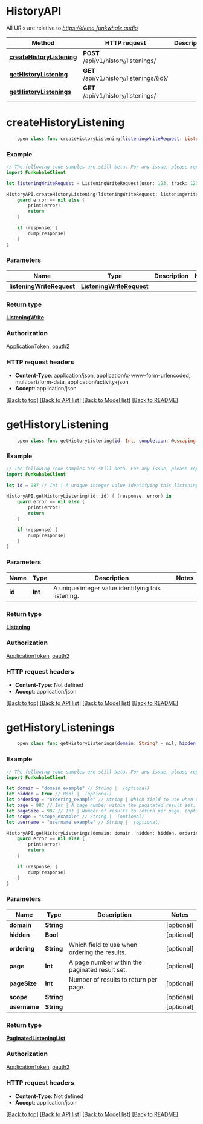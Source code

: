 # HistoryAPI

All URIs are relative to *https://demo.funkwhale.audio*

Method | HTTP request | Description
------------- | ------------- | -------------
[**createHistoryListening**](HistoryAPI.md#createhistorylistening) | **POST** /api/v1/history/listenings/ | 
[**getHistoryListening**](HistoryAPI.md#gethistorylistening) | **GET** /api/v1/history/listenings/{id}/ | 
[**getHistoryListenings**](HistoryAPI.md#gethistorylistenings) | **GET** /api/v1/history/listenings/ | 


# **createHistoryListening**
```swift
    open class func createHistoryListening(listeningWriteRequest: ListeningWriteRequest, completion: @escaping (_ data: ListeningWrite?, _ error: Error?) -> Void)
```



### Example
```swift
// The following code samples are still beta. For any issue, please report via http://github.com/OpenAPITools/openapi-generator/issues/new
import FunkwhaleClient

let listeningWriteRequest = ListeningWriteRequest(user: 123, track: 123, creationDate: Date()) // ListeningWriteRequest | 

HistoryAPI.createHistoryListening(listeningWriteRequest: listeningWriteRequest) { (response, error) in
    guard error == nil else {
        print(error)
        return
    }

    if (response) {
        dump(response)
    }
}
```

### Parameters

Name | Type | Description  | Notes
------------- | ------------- | ------------- | -------------
 **listeningWriteRequest** | [**ListeningWriteRequest**](ListeningWriteRequest.md) |  | 

### Return type

[**ListeningWrite**](ListeningWrite.md)

### Authorization

[ApplicationToken](../README.md#ApplicationToken), [oauth2](../README.md#oauth2)

### HTTP request headers

 - **Content-Type**: application/json, application/x-www-form-urlencoded, multipart/form-data, application/activity+json
 - **Accept**: application/json

[[Back to top]](#) [[Back to API list]](../README.md#documentation-for-api-endpoints) [[Back to Model list]](../README.md#documentation-for-models) [[Back to README]](../README.md)

# **getHistoryListening**
```swift
    open class func getHistoryListening(id: Int, completion: @escaping (_ data: Listening?, _ error: Error?) -> Void)
```



### Example
```swift
// The following code samples are still beta. For any issue, please report via http://github.com/OpenAPITools/openapi-generator/issues/new
import FunkwhaleClient

let id = 987 // Int | A unique integer value identifying this listening.

HistoryAPI.getHistoryListening(id: id) { (response, error) in
    guard error == nil else {
        print(error)
        return
    }

    if (response) {
        dump(response)
    }
}
```

### Parameters

Name | Type | Description  | Notes
------------- | ------------- | ------------- | -------------
 **id** | **Int** | A unique integer value identifying this listening. | 

### Return type

[**Listening**](Listening.md)

### Authorization

[ApplicationToken](../README.md#ApplicationToken), [oauth2](../README.md#oauth2)

### HTTP request headers

 - **Content-Type**: Not defined
 - **Accept**: application/json

[[Back to top]](#) [[Back to API list]](../README.md#documentation-for-api-endpoints) [[Back to Model list]](../README.md#documentation-for-models) [[Back to README]](../README.md)

# **getHistoryListenings**
```swift
    open class func getHistoryListenings(domain: String? = nil, hidden: Bool? = nil, ordering: String? = nil, page: Int? = nil, pageSize: Int? = nil, scope: String? = nil, username: String? = nil, completion: @escaping (_ data: PaginatedListeningList?, _ error: Error?) -> Void)
```



### Example
```swift
// The following code samples are still beta. For any issue, please report via http://github.com/OpenAPITools/openapi-generator/issues/new
import FunkwhaleClient

let domain = "domain_example" // String |  (optional)
let hidden = true // Bool |  (optional)
let ordering = "ordering_example" // String | Which field to use when ordering the results. (optional)
let page = 987 // Int | A page number within the paginated result set. (optional)
let pageSize = 987 // Int | Number of results to return per page. (optional)
let scope = "scope_example" // String |  (optional)
let username = "username_example" // String |  (optional)

HistoryAPI.getHistoryListenings(domain: domain, hidden: hidden, ordering: ordering, page: page, pageSize: pageSize, scope: scope, username: username) { (response, error) in
    guard error == nil else {
        print(error)
        return
    }

    if (response) {
        dump(response)
    }
}
```

### Parameters

Name | Type | Description  | Notes
------------- | ------------- | ------------- | -------------
 **domain** | **String** |  | [optional] 
 **hidden** | **Bool** |  | [optional] 
 **ordering** | **String** | Which field to use when ordering the results. | [optional] 
 **page** | **Int** | A page number within the paginated result set. | [optional] 
 **pageSize** | **Int** | Number of results to return per page. | [optional] 
 **scope** | **String** |  | [optional] 
 **username** | **String** |  | [optional] 

### Return type

[**PaginatedListeningList**](PaginatedListeningList.md)

### Authorization

[ApplicationToken](../README.md#ApplicationToken), [oauth2](../README.md#oauth2)

### HTTP request headers

 - **Content-Type**: Not defined
 - **Accept**: application/json

[[Back to top]](#) [[Back to API list]](../README.md#documentation-for-api-endpoints) [[Back to Model list]](../README.md#documentation-for-models) [[Back to README]](../README.md)

